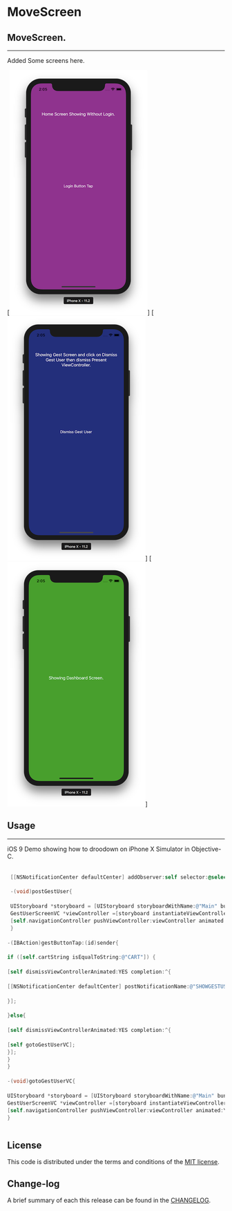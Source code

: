 
MoveScreen
=========

## MoveScreen.
------------
 Added Some screens here.
 
[![](https://github.com/pawankv89/MoveScreen/blob/master/Screens/1.png)]
[![](https://github.com/pawankv89/MoveScreen/blob/master/Screens/2.png)]
[![](https://github.com/pawankv89/MoveScreen/blob/master/Screens/3.png)]

## Usage
------------
 iOS 9 Demo showing how to droodown on iPhone X Simulator in  Objective-C.


```objective-c

 [[NSNotificationCenter defaultCenter] addObserver:self selector:@selector(postGestUser) name:@"SHOWGESTUSER" object:nil];
 
 -(void)postGestUser{
 
 UIStoryboard *storyboard = [UIStoryboard storyboardWithName:@"Main" bundle:[NSBundle mainBundle]];
 GestUserScreenVC *viewController =[storyboard instantiateViewControllerWithIdentifier:@"GestUserScreenVC"];
 [self.navigationController pushViewController:viewController animated:YES];
 }

-(IBAction)gestButtonTap:(id)sender{

if ([self.cartString isEqualToString:@"CART"]) {

[self dismissViewControllerAnimated:YES completion:^{

[[NSNotificationCenter defaultCenter] postNotificationName:@"SHOWGESTUSER" object:nil];

}];

}else{

[self dismissViewControllerAnimated:YES completion:^{

[self gotoGestUserVC];
}];
}
}

-(void)gotoGestUserVC{

UIStoryboard *storyboard = [UIStoryboard storyboardWithName:@"Main" bundle:[NSBundle mainBundle]];
GestUserScreenVC *viewController =[storyboard instantiateViewControllerWithIdentifier:@"GestUserScreenVC"];
[self.navigationController pushViewController:viewController animated:YES];
}

```

```objective-c

```

## License

This code is distributed under the terms and conditions of the [MIT license](LICENSE).

## Change-log

A brief summary of each this release can be found in the [CHANGELOG](CHANGELOG.mdown). 

